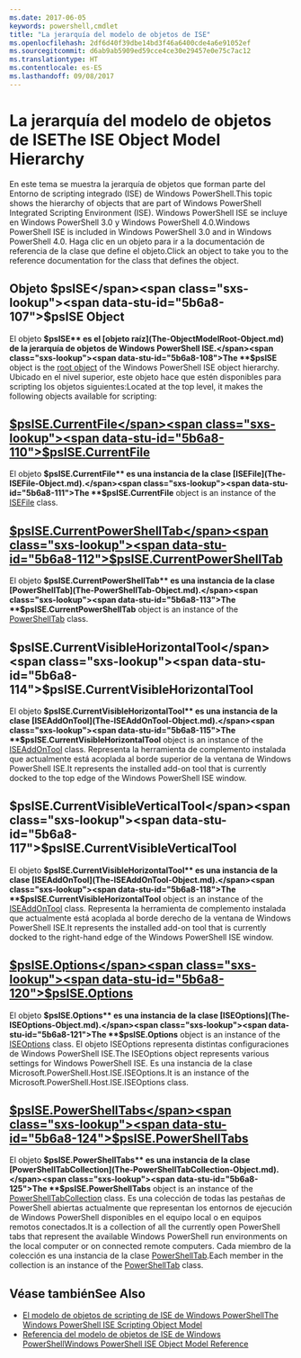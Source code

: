 ```yaml
---
ms.date: 2017-06-05
keywords: powershell,cmdlet
title: "La jerarquía del modelo de objetos de ISE"
ms.openlocfilehash: 2df6d40f39dbe14bd3f46a6400cde4a6e91052ef
ms.sourcegitcommit: d6ab9ab5909ed59cce4ce30e29457e0e75c7ac12
ms.translationtype: HT
ms.contentlocale: es-ES
ms.lasthandoff: 09/08/2017
---
```

# <a name="the-ise-object-model-hierarchy"></a><span data-ttu-id="5b6a8-103">La jerarquía del modelo de objetos de ISE</span><span class="sxs-lookup"><span data-stu-id="5b6a8-103">The ISE Object Model Hierarchy</span></span>
<span data-ttu-id="5b6a8-104">En este tema se muestra la jerarquía de objetos que forman parte del Entorno de scripting integrado (ISE) de Windows PowerShell.</span><span class="sxs-lookup"><span data-stu-id="5b6a8-104">This topic shows the hierarchy of objects that are part of Windows PowerShell Integrated Scripting Environment (ISE).</span></span> <span data-ttu-id="5b6a8-105">Windows PowerShell ISE se incluye en Windows PowerShell 3.0 y Windows PowerShell 4.0.</span><span class="sxs-lookup"><span data-stu-id="5b6a8-105">Windows PowerShell ISE is included in Windows PowerShell 3.0 and in Windows PowerShell 4.0.</span></span> <span data-ttu-id="5b6a8-106">Haga clic en un objeto para ir a la documentación de referencia de la clase que define el objeto.</span><span class="sxs-lookup"><span data-stu-id="5b6a8-106">Click an object to take you to the reference documentation for the class that defines the object.</span></span>

## <a name="psise-object"></a><span data-ttu-id="5b6a8-107">Objeto $psISE</span><span class="sxs-lookup"><span data-stu-id="5b6a8-107">$psISE Object</span></span>

<span data-ttu-id="5b6a8-108">El objeto **$psISE** es el [objeto raíz](The-ObjectModelRoot-Object.md) de la jerarquía de objetos de Windows PowerShell ISE.</span><span class="sxs-lookup"><span data-stu-id="5b6a8-108">The **$psISE** object is the [root object](The-ObjectModelRoot-Object.md) of the Windows PowerShell ISE object hierarchy.</span></span>
<span data-ttu-id="5b6a8-109">Ubicado en el nivel superior, este objeto hace que estén disponibles para scripting los objetos siguientes:</span><span class="sxs-lookup"><span data-stu-id="5b6a8-109">Located at the top level, it makes the following objects available for scripting:</span></span>

## <a name="psisecurrentfilethe-isefile-objectmd"></a>[<span data-ttu-id="5b6a8-110">$psISE.CurrentFile</span><span class="sxs-lookup"><span data-stu-id="5b6a8-110">$psISE.CurrentFile</span></span>](The-ISEFile-Object.md)

<span data-ttu-id="5b6a8-111">El objeto **$psISE.CurrentFile** es una instancia de la clase [ISEFile](The-ISEFile-Object.md).</span><span class="sxs-lookup"><span data-stu-id="5b6a8-111">The **$psISE.CurrentFile** object is an instance of the [ISEFile](The-ISEFile-Object.md) class.</span></span>

## <a name="psisecurrentpowershelltabthe-powershelltab-objectmd"></a>[<span data-ttu-id="5b6a8-112">$psISE.CurrentPowerShellTab</span><span class="sxs-lookup"><span data-stu-id="5b6a8-112">$psISE.CurrentPowerShellTab</span></span>](The-PowerShellTab-Object.md)

<span data-ttu-id="5b6a8-113">El objeto **$psISE.CurrentPowerShellTab** es una instancia de la clase [PowerShellTab](The-PowerShellTab-Object.md).</span><span class="sxs-lookup"><span data-stu-id="5b6a8-113">The **$psISE.CurrentPowerShellTab** object is an instance of the [PowerShellTab](The-PowerShellTab-Object.md) class.</span></span>

## <a name="psisecurrentvisiblehorizontaltool"></a><span data-ttu-id="5b6a8-114">$psISE.CurrentVisibleHorizontalTool</span><span class="sxs-lookup"><span data-stu-id="5b6a8-114">$psISE.CurrentVisibleHorizontalTool</span></span>

<span data-ttu-id="5b6a8-115">El objeto **$psISE.CurrentVisibleHorizontalTool** es una instancia de la clase [ISEAddOnTool](The-ISEAddOnTool-Object.md).</span><span class="sxs-lookup"><span data-stu-id="5b6a8-115">The **$psISE.CurrentVisibleHorizontalTool** object is an instance of the [ISEAddOnTool](The-ISEAddOnTool-Object.md) class.</span></span>
<span data-ttu-id="5b6a8-116">Representa la herramienta de complemento instalada que actualmente está acoplada al borde superior de la ventana de Windows PowerShell ISE.</span><span class="sxs-lookup"><span data-stu-id="5b6a8-116">It represents the installed add-on tool that is currently docked to the top edge of the Windows PowerShell ISE window.</span></span>

## <a name="psisecurrentvisibleverticaltool"></a><span data-ttu-id="5b6a8-117">$psISE.CurrentVisibleVerticalTool</span><span class="sxs-lookup"><span data-stu-id="5b6a8-117">$psISE.CurrentVisibleVerticalTool</span></span>

<span data-ttu-id="5b6a8-118">El objeto **$psISE.CurrentVisibleHorizontalTool** es una instancia de la clase [ISEAddOnTool](The-ISEAddOnTool-Object.md).</span><span class="sxs-lookup"><span data-stu-id="5b6a8-118">The **$psISE.CurrentVisibleHorizontalTool** object is an instance of the [ISEAddOnTool](The-ISEAddOnTool-Object.md) class.</span></span>
<span data-ttu-id="5b6a8-119">Representa la herramienta de complemento instalada que actualmente está acoplada al borde derecho de la ventana de Windows PowerShell ISE.</span><span class="sxs-lookup"><span data-stu-id="5b6a8-119">It represents the installed add-on tool that is currently docked to the right-hand edge of the Windows PowerShell ISE window.</span></span>

## <a name="psiseoptionsthe-iseoptions-objectmd"></a>[<span data-ttu-id="5b6a8-120">$psISE.Options</span><span class="sxs-lookup"><span data-stu-id="5b6a8-120">$psISE.Options</span></span>](The-ISEOptions-Object.md)

<span data-ttu-id="5b6a8-121">El objeto **$psISE.Options** es una instancia de la clase [ISEOptions](The-ISEOptions-Object.md).</span><span class="sxs-lookup"><span data-stu-id="5b6a8-121">The **$psISE.Options** object is an instance of the [ISEOptions](The-ISEOptions-Object.md) class.</span></span>
<span data-ttu-id="5b6a8-122">El objeto ISEOptions representa distintas configuraciones de Windows PowerShell ISE.</span><span class="sxs-lookup"><span data-stu-id="5b6a8-122">The ISEOptions object represents various settings for Windows PowerShell ISE.</span></span>
<span data-ttu-id="5b6a8-123">Es una instancia de la clase Microsoft.PowerShell.Host.ISE.ISEOptions.</span><span class="sxs-lookup"><span data-stu-id="5b6a8-123">It is an instance of the Microsoft.PowerShell.Host.ISE.ISEOptions class.</span></span>

## <a name="psisepowershelltabsthe-powershelltabcollection-objectmd"></a>[<span data-ttu-id="5b6a8-124">$psISE.PowerShellTabs</span><span class="sxs-lookup"><span data-stu-id="5b6a8-124">$psISE.PowerShellTabs</span></span>](The-PowerShellTabCollection-Object.md)

<span data-ttu-id="5b6a8-125">El objeto **$psISE.PowerShellTabs** es una instancia de la clase [PowerShellTabCollection](The-PowerShellTabCollection-Object.md).</span><span class="sxs-lookup"><span data-stu-id="5b6a8-125">The **$psISE.PowerShellTabs** object is an instance of the [PowerShellTabCollection](The-PowerShellTabCollection-Object.md) class.</span></span>
<span data-ttu-id="5b6a8-126">Es una colección de todas las pestañas de PowerShell abiertas actualmente que representan los entornos de ejecución de Windows PowerShell disponibles en el equipo local o en equipos remotos conectados.</span><span class="sxs-lookup"><span data-stu-id="5b6a8-126">It is a collection of all the currently open PowerShell tabs that represent the available Windows PowerShell run environments on the local computer or on connected remote computers.</span></span> <span data-ttu-id="5b6a8-127">Cada miembro de la colección es una instancia de la clase [PowerShellTab](The-PowerShellTab-Object.md).</span><span class="sxs-lookup"><span data-stu-id="5b6a8-127">Each member in the collection is an instance of the [PowerShellTab](The-PowerShellTab-Object.md) class.</span></span>

## <a name="see-also"></a><span data-ttu-id="5b6a8-128">Véase también</span><span class="sxs-lookup"><span data-stu-id="5b6a8-128">See Also</span></span>
- [<span data-ttu-id="5b6a8-129">El modelo de objetos de scripting de ISE de Windows PowerShell</span><span class="sxs-lookup"><span data-stu-id="5b6a8-129">The Windows PowerShell ISE Scripting Object Model</span></span>](The-Windows-PowerShell-ISE-Scripting-Object-Model.md)
- [<span data-ttu-id="5b6a8-130">Referencia del modelo de objetos de ISE de Windows PowerShell</span><span class="sxs-lookup"><span data-stu-id="5b6a8-130">Windows PowerShell ISE Object Model Reference</span></span>](Windows-PowerShell-ISE-Object-Model-Reference.md)
